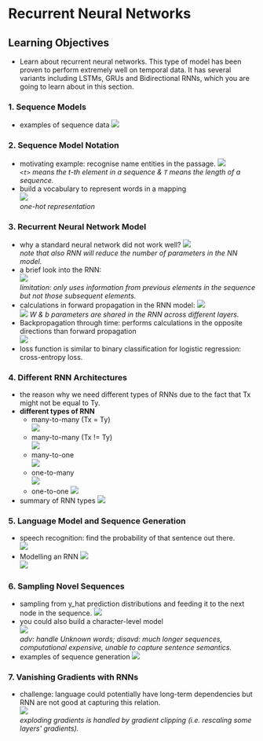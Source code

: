 # Recurrent Neural Networks 

## Learning Objectives 
* Learn about recurrent neural networks. This type of model has been proven to perform extremely well on temporal data. It has several variants including LSTMs, GRUs and Bidirectional RNNs, which you are going to learn about in this section. 

### 1. Sequence Models
* examples of sequence data 
![](./img/wk01_sequence_data_examples.png)    

### 2. Sequence Model Notation 
* motivating example: recognise name entities in the passage. 
![](./img/wk01_sequence_model_notation.png)  
_`<t>` means the t-th element in a sequence & `T` means the length of a sequence._
* build a vocabulary to represent words in a mapping  
![](./img/wk01_sequence_model_notation2.png)  
_one-hot representation_

### 3. Recurrent Neural Network Model 
* why a standard neural network did not work well? 
![](./img/wk01_disadv_std_network.png)  
_note that also RNN will reduce the number of parameters in the NN model._  
* a brief look into the RNN:  
![](./img/wk01_RNN_model.png)  
_limitation: only uses information from previous elements in the sequence but not  those subsequent elements._  
* calculations in forward propagation in the RNN model: 
![](./img/wk01_RNN_model2.png)  
![](./img/wk01_RNN_model3.png) 
_W & b parameters are shared in the RNN across different layers._ 
* Backpropagation through time: performs calculations in the opposite directions than forward propagation    
![](./img/wk01_back_prop.png)  
* loss function is similar to binary classification for logistic regression: cross-entropy loss. 

### 4. Different RNN Architectures 
* the reason why we need different types of RNNs due to the fact that Tx might not be equal to Ty. 
* __different types of RNN__
	* many-to-many (Tx = Ty)  
	![](./img/wk01_many_to_many.png)  
	* many-to-many (Tx != Ty)  
	![](./img/wk01_many_to_many2.png)  
	* many-to-one  
	![](./img/wk01_many_to_one.png)  
	* one-to-many  
	![](./img/wk01_one_to_many.png)  
	* one-to-one 
	![](./img/wk01_one_to_one.png)  
* summary of RNN types 
![](./img/wk01_RNN_types.png)  

### 5. Language Model and Sequence Generation 
* speech recognition: find the probability of that sentence out there.  
![](./img/wk01_speech_recognition.png)  
* Modelling an RNN
![](./img/wk01_language_model.png)  
![](./img/wk01_language_model2.png)  

### 6. Sampling Novel Sequences 
* sampling from y_hat prediction distributions and feeding it to the next node in the sequence. 
![](./img/wk01_sampling.png)  
* you could also build a character-level model  
![](./img/wk01_sampling2.png)  
_adv: handle Unknown words; disavd: much longer sequences, computational expensive, unable to capture sentence semantics._ 
* examples of sequence generation 
![](./img/wk01_sequence_generation.png)  

### 7. Vanishing Gradients with RNNs 
* challenge: language could potentially have long-term dependencies but RNN are not good at capturing this relation.  
![](./img/wk01_vanishing_gradients.png)  
_exploding gradients is handled by gradient clipping (i.e. rescaling some layers' gradients)._  
